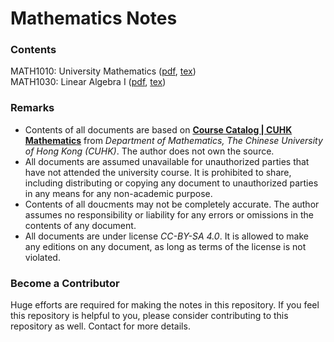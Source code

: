 # Mathematics Notes
### Contents
MATH1010: University Mathematics ([pdf](pdf/math1010.pdf), [tex](tex/math1010.tex))\
MATH1030: Linear Algebra I ([pdf](pdf/math1030.pdf), [tex](tex/math1030.tex))

### Remarks
- Contents of all documents are based on [**Course Catalog | CUHK Mathematics**](https://www.math.cuhk.edu.hk/course) from *Department of Mathematics, The Chinese University of Hong Kong (CUHK)*. The author does not own the source.
- All documents are assumed unavailable for unauthorized parties that have not attended the university course. It is prohibited to share, including distributing or copying any document to unauthorized parties in any means for any non-academic purpose.
- Contents of all doucments may not be completely accurate. The author assumes no responsibility or liability for any errors or omissions in the contents of any document.
- All documents are under license *CC-BY-SA 4.0*. It is allowed to make any editions on any document, as long as terms of the license is not violated.

### Become a Contributor
Huge efforts are required for making the notes in this repository. If you feel this repository is helpful to you, please consider contributing to this repository as well. Contact for more details.
